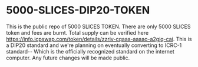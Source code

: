 # 5000-SLICES-DIP20-TOKEN
This is the public repo of 5000 SLICES TOKEN. There are only 5000 SLICES token and fees are burnt. Total supply can be verified here 
https://info.icpswap.com/token/details/zzriv-cqaaa-aaaao-a2gjq-cai. This is a DIP20 standard and we're planning on eventually converting
to ICRC-1 standard-- Which is the officially recognized standard on the internet computer. Any future changes will be made public.
